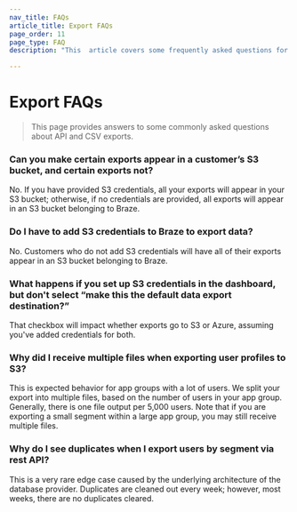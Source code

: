 ```yaml
---
nav_title: FAQs
article_title: Export FAQs
page_order: 11
page_type: FAQ
description: "This  article covers some frequently asked questions for API and CSV exports."

---
```


# Export FAQs

> This page provides answers to some commonly asked questions about API and CSV exports.

### Can you make certain exports appear in a customer’s S3 bucket, and certain exports not?

No. If you have provided S3 credentials, all your exports will appear in your S3 bucket; otherwise, if no credentials are provided, all exports will appear in an S3 bucket belonging to Braze.

### Do I have to add S3 credentials to Braze to export data?

No. Customers who do not add S3 credentials will have all of their exports appear in an S3 bucket belonging to Braze.

### What happens if you set up S3 credentials in the dashboard, but don't select “make this the default data export destination?”

That checkbox will impact whether exports go to S3 or Azure, assuming you've added credentials for both.

### Why did I receive multiple files when exporting user profiles to S3?

This is expected behavior for app groups with a lot of users. We split your export into multiple files, based on the number of users in your app group. Generally, there is one file output per 5,000 users. Note that if you are exporting a small segment within a large app group, you may still receive multiple files.

### Why do I see duplicates when I export users by segment via rest API?

This is a very rare edge case caused by the underlying architecture of the database provider. Duplicates are cleaned out every week; however, most weeks, there are no duplicates cleared.
